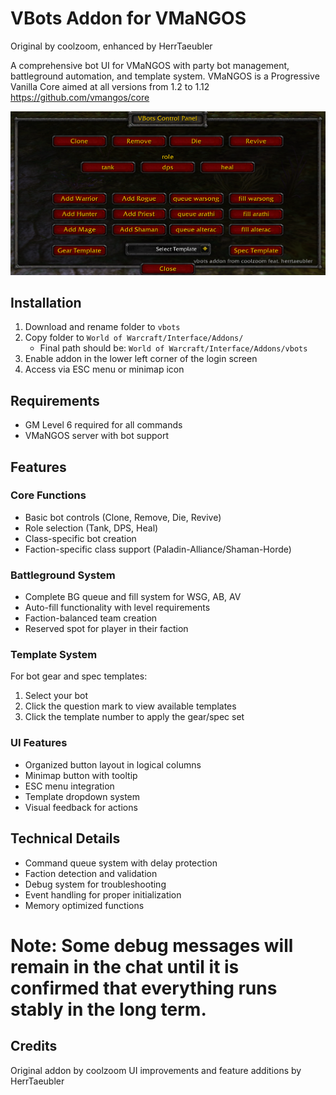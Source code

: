 # VBots Addon for VMaNGOS
Original by coolzoom, enhanced by HerrTaeubler

A comprehensive bot UI for VMaNGOS with party bot management, battleground automation, and template system.
VMaNGOS is a Progressive Vanilla Core aimed at all versions from 1.2 to 1.12
https://github.com/vmangos/core

![UI](https://github.com/HerrTaeubler/vmangos-pbotaddon/blob/master/botui.jpg)

## Installation
1. Download and rename folder to `vbots`
2. Copy folder to `World of Warcraft/Interface/Addons/`
   - Final path should be: `World of Warcraft/Interface/Addons/vbots`
3. Enable addon in the lower left corner of the login screen
4. Access via ESC menu or minimap icon

## Requirements
- GM Level 6 required for all commands
- VMaNGOS server with bot support

## Features

### Core Functions
- Basic bot controls (Clone, Remove, Die, Revive)
- Role selection (Tank, DPS, Heal)
- Class-specific bot creation
- Faction-specific class support (Paladin-Alliance/Shaman-Horde)

### Battleground System
- Complete BG queue and fill system for WSG, AB, AV
- Auto-fill functionality with level requirements
- Faction-balanced team creation
- Reserved spot for player in their faction

### Template System
For bot gear and spec templates:
1. Select your bot
2. Click the question mark to view available templates
3. Click the template number to apply the gear/spec set

### UI Features
- Organized button layout in logical columns
- Minimap button with tooltip
- ESC menu integration
- Template dropdown system
- Visual feedback for actions

## Technical Details
- Command queue system with delay protection
- Faction detection and validation
- Debug system for troubleshooting
- Event handling for proper initialization
- Memory optimized functions

# Note: Some debug messages will remain in the chat until it is confirmed that everything runs stably in the long term.

 ## Credits
Original addon by coolzoom
UI improvements and feature additions by HerrTaeubler
